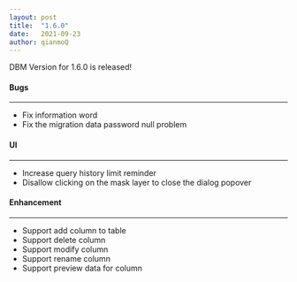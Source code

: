 ```yaml
---
layout: post
title:  "1.6.0"
date:   2021-09-23
author: qianmoQ
---
```


DBM Version for 1.6.0 is released!

#### Bugs
---

- Fix information word
- Fix the migration data password null problem

#### UI
---

- Increase query history limit reminder
- Disallow clicking on the mask layer to close the dialog popover

#### Enhancement
---

- Support add column to table
- Support delete column
- Support modify column
- Support rename column
- Support preview data for column
